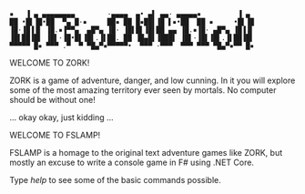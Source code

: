```Firebrick
▪   ▐ ▄ ▄▄▄▄▄▄▄▄        ·▄▄▄▄  ▄• ▄▌ ▄▄· ▄▄▄▄▄▪         ▐ ▄ 
██ •█▌▐█•██  ▀▄ █·▪     ██▪ ██ █▪██▌▐█ ▌▪•██  ██ ▪     •█▌▐█
▐█·▐█▐▐▌ ▐█.▪▐▀▀▄  ▄█▀▄ ▐█· ▐█▌█▌▐█▌██ ▄▄ ▐█.▪▐█· ▄█▀▄ ▐█▐▐▌
▐█▌██▐█▌ ▐█▌·▐█•█▌▐█▌.▐▌██. ██ ▐█▄█▌▐███▌ ▐█▌·▐█▌▐█▌.▐▌██▐█▌
▀▀▀▀▀ █▪ ▀▀▀ .▀  ▀ ▀█▄▀▪▀▀▀▀▀•  ▀▀▀ ·▀▀▀  ▀▀▀ ▀▀▀ ▀█▄▀▪▀▀ █▪
```

WELCOME TO ZORK!

ZORK is a game of adventure, danger, and low cunning. In it you will explore some of the most amazing territory ever seen by mortals. No computer should be without one!

... okay okay, just kidding ...

WELCOME TO FSLAMP!

FSLAMP is a homage to the original text adventure games like ZORK, but mostly an excuse to write a console game in F# using .NET Core.

Type _help_ to see some of the basic commands possible.  
